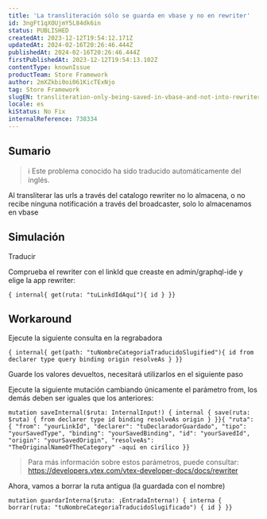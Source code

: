 ```yaml
---
title: 'La transliteración sólo se guarda en vbase y no en rewriter'
id: 3ngFt1qXOUjmY5L84dk6in
status: PUBLISHED
createdAt: 2023-12-12T19:54:12.171Z
updatedAt: 2024-02-16T20:26:46.444Z
publishedAt: 2024-02-16T20:26:46.444Z
firstPublishedAt: 2023-12-12T19:54:13.102Z
contentType: knownIssue
productTeam: Store Framework
author: 2mXZkbi0oi061KicTExNjo
tag: Store Framework
slugEN: transliteration-only-being-saved-in-vbase-and-not-into-rewriter
locale: es
kiStatus: No Fix
internalReference: 738334
---
```


## Sumario

>ℹ️ Este problema conocido ha sido traducido automáticamente del inglés.



Al transliterar las urls a través del catalogo rewriter no lo almacena, o no recibe ninguna notificación a través del broadcaster, solo lo almacenamos en vbase


##

## Simulación



Traducir

Comprueba el rewriter con el linkId que creaste en admin/graphql-ide y elige la app rewriter:


    { internal{ get(ruta: "tuLinkdIdAquí"){ id } }}





## Workaround



Ejecute la siguiente consulta en la regrabadora


    { internal{ get(path: "tuNombreCategoriaTraducidoSlugified"){ id from declarer type query binding origin resolveAs } }}


Guarde los valores devueltos, necesitará utilizarlos en el siguiente paso

Ejecute la siguiente mutación cambiando únicamente el parámetro from, los demás deben ser iguales que los anteriores:


    mutation saveInternal($ruta: InternalInput!) { internal { save(ruta: $ruta) { from declarer type id binding resolveAs origin } }}{ "ruta": { "from": "yourLinkId", "declarer": "tuDeclaradorGuardado", "tipo": "yourSavedType", "binding": "yourSavedBinding", "id": "yourSavedId", "origin": "yourSavedOrigin", "resolveAs": "TheOriginalNameOfTheCategory" -aquí en cirílico }}



> Para más información sobre estos parámetros, puede consultar: https://developers.vtex.com/vtex-developer-docs/docs/rewriter


Ahora, vamos a borrar la ruta antigua (la guardada con el nombre)


    mutation guardarInterna($ruta: ¡EntradaInterna!) { interna { borrar(ruta: "tuNombreCategoriaTraducidoSlugificado") { id } }}



